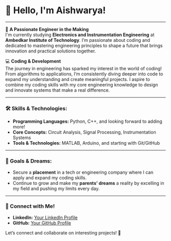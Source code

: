 # 👋 Hello, I'm Aishwarya!

---

🌱 **A Passionate Engineer in the Making**  
I'm currently studying **Electronics and Instrumentation Engineering** at **Ambedkar Institute of Technology**. I’m passionate about coding and dedicated to mastering engineering principles to shape a future that brings innovation and practical solutions together.

💻 **Coding & Development**  
The journey in engineering has sparked my interest in the world of coding! From algorithms to applications, I’m consistently diving deeper into code to expand my understanding and create meaningful projects. I aspire to combine my coding skills with my core engineering knowledge to design and innovate systems that make a real difference.

---

### 🛠️ Skills & Technologies:
- **Programming Languages:** Python, C++, and looking forward to adding more!
- **Core Concepts:** Circuit Analysis, Signal Processing, Instrumentation Systems
- **Tools & Technologies:** MATLAB, Arduino, and starting with Git/GitHub

---

### 🌟 Goals & Dreams:
- Secure a **placement** in a tech or engineering company where I can apply and expand my coding skills.
- Continue to grow and make my **parents’ dreams** a reality by excelling in my field and pushing my limits every day.
  
---

### 🚀 Connect with Me!
- **LinkedIn:** [Your LinkedIn Profile](https://www.linkedin.com/in/aishwarya-b-m-6157b7289/)
- **GitHub:** [Your GitHub Profile](https://github.com/Aishwarya-bm287/Aishwarya-bm287/)

Let’s connect and collaborate on interesting projects! 🎉
